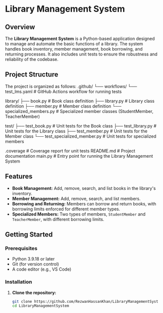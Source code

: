 # Library Management System

## Overview

The **Library Management System** is a Python-based application designed to manage and automate the basic functions of a library. The system handles book inventory, member management, book borrowing, and returning processes. It also includes unit tests to ensure the robustness and reliability of the codebase.

## Project Structure

The project is organized as follows:
.github/
└── workflows/
└── test_lms.yaml        # GitHub Actions workflow for running tests

library/
├── book.py                  # Book class definition
├── library.py               # Library class definition
├── member.py                # Member class definition
└── specialized_members.py   # Specialized member classes (StudentMember, TeacherMember)

test/
├── test_book.py             # Unit tests for the Book class
├── test_library.py          # Unit tests for the Library class
├── test_member.py           # Unit tests for the Member class
└── test_specialized_member.py # Unit tests for specialized members

.coverage                    # Coverage report for unit tests
README.md                    # Project documentation
main.py                      # Entry point for running the Library Management System


## Features

- **Book Management:** Add, remove, search, and list books in the library's inventory.
- **Member Management:** Add, remove, search, and list members.
- **Borrowing and Returning:** Members can borrow and return books, with borrowing limits enforced for different member types.
- **Specialized Members:** Two types of members, `StudentMember` and `TeacherMember`, with different borrowing limits.

## Getting Started

### Prerequisites

- Python 3.9.18 or later
- Git (for version control)
- A code editor (e.g., VS Code)

### Installation

1. **Clone the repository:**
   ```bash
   git clone https://github.com/RezwanHassanKhan/LibraryManagementSystem.git
   cd LibraryManagementSystem

   
